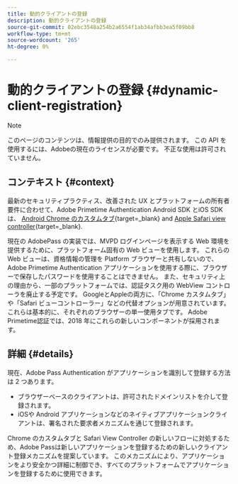 ```yaml
---
title: 動的クライアントの登録
description: 動的クライアントの登録
source-git-commit: 02ebc3548a254b2a6554f1ab34afbb3ea5f09bb8
workflow-type: tm+mt
source-wordcount: '265'
ht-degree: 0%

---
```


# 動的クライアントの登録 {#dynamic-client-registration}

>[!NOTE]
>
>このページのコンテンツは、情報提供の目的でのみ提供されます。 この API を使用するには、Adobeの現在のライセンスが必要です。 不正な使用は許可されていません。

## コンテキスト {#context}

最新のセキュリティプラクティス、改善された UX とプラットフォームの所有者要件に合わせて、Adobe Primetime Authentication Android SDK とiOS SDK は、 [Android Chrome のカスタムタブ](https://developer.chrome.com/multidevice/android/customtabs){target=_blank} and [Apple Safari view controller](https://developer.apple.com/documentation/safariservices/sfsafariviewcontroller){target=_blank}.

現在の AdobePass の実装では、MVPD ログインページを表示する Web 環境を提供するために、プラットフォーム固有の Web ビューを使用します。 これらの Web ビューは、資格情報の管理を Platform ブラウザーと共有しないので、Adobe Primetime Authentication アプリケーションを使用する際に、ブラウザーで保存したパスワードを使用することはできません。 また、セキュリティ上の理由から、一部のプラットフォームでは、認証タスク用の WebView コントローラを廃止する予定です。 GoogleとAppleの両方に、「Chrome カスタムタブ」や「Safari ビューコントローラー」などの代替オプションが用意されています。 これらは基本的に、それぞれのブラウザーの単一使用タブです。 Adobe Primetime認証では、2018 年にこれらの新しいコンポーネントが採用されます。

## 詳細 {#details}

現在、Adobe Pass Authentication がアプリケーションを識別して登録する方法は 2 つあります。

* ブラウザーベースのクライアントは、許可されたドメインリストを介して登録されます。
* iOSや Android アプリケーションなどのネイティブアプリケーションクライアントは、署名された要求者メカニズムを通じて登録されます。

Chrome のカスタムタブと Safari View Controller の新しいフローに対処するため、Adobe Passは新しいアプリケーションを登録するための新しいクライアント登録メカニズムを提案しています。 このメカニズムにより、アプリケーションをより安全かつ詳細に制御でき、すべてのプラットフォームでアプリケーションを登録するために使用できます。

<!--
## Related Information

- [Dynamic Client Registration API](/help/authentication/dynamic-client-registration-api.md)
- [Dynamic Client Registration Management](/help/authentication/dynamic-client-registration-management.md)
-->
